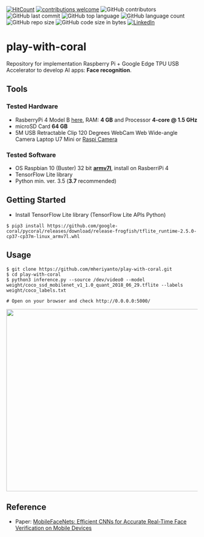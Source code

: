 [![HitCount](http://hits.dwyl.com/mheriyanto/play-with-coral.svg)](http://hits.dwyl.com/mheriyanto/play-with-coral)
[![contributions welcome](https://img.shields.io/badge/contributions-welcome-brightgreen.svg?style=flat)](https://github.com/mheriyanto/play-with-coral/issues)
![GitHub contributors](https://img.shields.io/github/contributors/mheriyanto/play-with-coral)
![GitHub last commit](https://img.shields.io/github/last-commit/mheriyanto/play-with-coral)
![GitHub top language](https://img.shields.io/github/languages/top/mheriyanto/play-with-coral)
![GitHub language count](https://img.shields.io/github/languages/count/mheriyanto/play-with-coral)
![GitHub repo size](https://img.shields.io/github/repo-size/mheriyanto/play-with-coral)
![GitHub code size in bytes](https://img.shields.io/github/languages/code-size/mheriyanto/play-with-coral)
[![LinkedIn](https://img.shields.io/badge/-LinkedIn-black.svg?style=flat&logo=linkedin&colorB=555)](https://id.linkedin.com/in/mheriyanto)

# play-with-coral
Repository for implementation Raspberry Pi + Google Edge TPU USB Accelerator to develop AI apps: **Face recognition**.

## Tools
### Tested Hardware
+ RasberryPi 4 Model B [here](https://www.raspberrypi.org/products/raspberry-pi-4-model-b/), RAM: **4 GB** and Processor **4-core @ 1.5 GHz** 
+ microSD Card **64 GB**
+ 5M USB Retractable Clip 120 Degrees WebCam Web Wide-angle Camera Laptop U7 Mini or [Raspi Camera](https://www.raspberrypi.org/documentation/hardware/camera/)

###  Tested Software
+ OS Raspbian 10 (Buster) 32 bit [**armv7l**](https://downloads.raspberrypi.org/raspios_armhf/images/raspios_armhf-2020-12-04/2020-12-02-raspios-buster-armhf.zip), install on RasberriPi 4
+ TensorFlow Lite library
+ Python min. ver. 3.5 (**3.7** recommended)

## Getting Started

+ Install TensorFlow Lite library (TensorFlow Lite APIs Python)

```console
$ pip3 install https://github.com/google-coral/pycoral/releases/download/release-frogfish/tflite_runtime-2.5.0-cp37-cp37m-linux_armv7l.whl
```

## Usage

```console
$ git clone https://github.com/mheriyanto/play-with-coral.git
$ cd play-with-coral
$ python3 inference.py --source /dev/video0 --model weight/coco_ssd_mobilenet_v1_1.0_quant_2018_06_29.tflite --labels weight/coco_labels.txt

# Open on your browser and check http://0.0.0.0:5000/
```

<img src="https://raw.githubusercontent.com/mheriyanto/play-with-coral/main/docs/output.gif" width="640px" height="480px">

## Reference
+ Paper: [MobileFaceNets: Efficient CNNs for Accurate Real-Time Face Verification on Mobile Devices](https://arxiv.org/abs/1804.07573)
